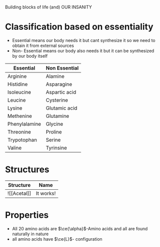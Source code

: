 Building blocks of life (and) OUR INSANITY

# Classification based on essentiality 

- Essential means our body needs it but cant synthesize it so we need to obtain it from external sources
- Non- Essential means our body also needs it but it can be synthesized by our body itself

| Essential     | Non Essential |
| ------------- | ------------- |
| Arginine      | Alamine       |
| Histidine     | Asparagine    |
| Isoleucine    | Aspartic acid |
| Leucine       | Cysterine     |
| Lysine        | Glutamic acid |
| Methenine     | Glutamine     |
| Phenylalamine | Glycine       |
| Threonine     | Proline       |
| Trypotophan   | Serine        |
| Valine        | Tyrinsine     |

# Structures

| Structure   | Name      |
| ----------- | --------- |
| ![[Acetal]] | It works! |

# Properties

- All 20 amino acids are $\ce{\alpha}$-Amino acids and all are found naturally in nature
- all amino acids have $\ce{L}$- configuration
